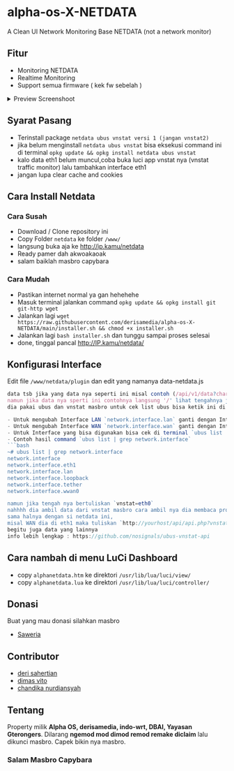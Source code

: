 
# alpha-os-X-NETDATA 
A Clean UI Network Monitoring Base NETDATA (not a network monitor)
## Fitur

- Monitoring NETDATA
- Realtime Monitoring 
- Support semua firmware ( kek fw sebelah )


<details><summary>Preview Screenshoot</summary>
<p>
  
![image](https://raw.githubusercontent.com/derisamedia/alpha-os-X-NETDATA/main/preview.png)
  
![image](https://raw.githubusercontent.com/derisamedia/alpha-os-X-NETDATA/main/preview2.png)

![image](https://raw.githubusercontent.com/derisamedia/alpha-os-X-NETDATA/main/preview3.png)

![image](https://raw.githubusercontent.com/derisamedia/alpha-os-X-NETDATA/main/preview4.png)

![image](https://raw.githubusercontent.com/derisamedia/alpha-os-X-NETDATA/main/preview5.png)

![image](https://raw.githubusercontent.com/derisamedia/alpha-os-X-NETDATA/main/preview6.png)
  
</p>
</details>

## Syarat Pasang

- Terinstall package `netdata ubus vnstat versi 1 (jangan vnstat2)`
- jika belum menginstall `netdata ubus vnstat` bisa eksekusi command ini di terminal `opkg update && opkg install netdata ubus vnstat`
- kalo data eth1 belum muncul,coba buka luci app vnstat nya (vnstat traffic monitor) lalu tambahkan interface eth1
- jangan lupa clear cache and cookies
## Cara Install Netdata
### Cara Susah

- Download / Clone repository ini
- Copy Folder `netdata` ke folder `/www/`
- langsung buka aja ke http://ip.kamu/netdata 
- Ready pamer dah akwoakaoak
- salam baiklah masbro capybara

### Cara Mudah

- Pastikan internet normal ya gan hehehehe
- Masuk terminal jalankan command `opkg update && opkg install git git-http wget`
- Jalankan lagi `wget https://raw.githubusercontent.com/derisamedia/alpha-os-X-NETDATA/main/installer.sh && chmod +x installer.sh`
- Jalankan lagi `bash installer.sh` dan tunggu sampai proses selesai
- done, tinggal pancal http://IP.kamu/netdata/

## Konfigurasi Interface

Edit file `/www/netdata/plugin` dan edit yang namanya data-netdata.js
```data-netdata.js
data tsb jika yang data nya seperti ini misal contoh (/api/v1/data?chart=net.usb0&after=-1) itu menggunakan API dari NETDATA,
namun jika data nya sperti ini contohnya langsung '/' lihat tengahnya jika dia ada tulisan 'system' 'vnstat' dan 'network' 
dia pakai ubus dan vnstat masbro untuk cek list ubus bisa ketik ini di terminal `ubus list`

- Untuk mengubah Interface LAN `network.interface.lan` ganti dengan Interface yang ada di `ubus list`
- Untuk mengubah Interface WAN `network.interface.wan` ganti dengan Interface yang ada di `ubus list`
- Untuk Interface yang bisa digunakan bisa cek di terminal `ubus list | grep network.interface` untuk mengetahui interface yang bisa digunakan
- Contoh hasil command `ubus list | grep network.interface`
```bash
~# ubus list | grep network.interface
network.interface
network.interface.eth1
network.interface.lan
network.interface.loopback
network.interface.tether
network.interface.wwan0

namun jika tengah nya bertuliskan `vnstat=eth0` 
nahhhh dia ambil data dari vnstat masbro cara ambil nya dia membaca protokol interface masbro, 
sama halnya dengan si netdata ini, 
misal WAN dia di eth1 maka tuliskan `http://yourhost/api/api.php?vnstat=eth1` 
begitu juga data yang lainnya
info lebih lengkap : https://github.com/nosignals/ubus-vnstat-api
```


## Cara nambah di menu LuCi Dashboard 

- copy `alphanetdata.htm` ke direktori `/usr/lib/lua/luci/view/`
- copy `alphanetdata.lua` ke direktori `/usr/lib/lua/luci/controller/`


## Donasi

Buat yang mau donasi silahkan masbro
- [ Saweria ](https://saweria.co/derisamedia)

## Contributor
- [deri sahertian](https://github.com/derisamedia)
- [dimas vito](https://github.com/nosignals)
- [chandika nurdiansyah](https://github.com/chandika7d)
## Tentang


Property milik **Alpha OS, derisamedia, indo-wrt, DBAI, Yayasan Gterongers**. Dilarang **ngemod mod dimod remod remake diclaim** lalu dikunci masbro. Capek bikin nya masbro.

### Salam Masbro Capybara
